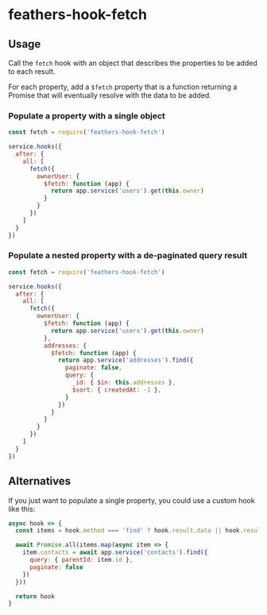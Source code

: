 # feathers-hook-fetch

## Usage

Call the `fetch` hook with an object that describes the properties to be added to each result.

For each property, add a `$fetch` property that is a function returning a Promise that will eventually resolve with the data to be added.

### Populate a property with a single object

```js
const fetch = require('feathers-hook-fetch')

service.hooks({
  after: {
    all: [
      fetch({
        ownerUser: {
          $fetch: function (app) {
            return app.service('users').get(this.owner)
          }
        }
      })
    ]
  }
})
```

### Populate a nested property with a de-paginated query result

```js
const fetch = require('feathers-hook-fetch')

service.hooks({
  after: {
    all: [
      fetch({
        ownerUser: {
          $fetch: function (app) {
            return app.service('users').get(this.owner)
          },
          addresses: {
            $fetch: function (app) {
              return app.service('addresses').find({
                paginate: false,
                query: {
                  _id: { $in: this.addresses },
                  $sort: { createdAt: -1 },
                }
              })
            }
          }
        }
      })
    ]
  }
})
```

## Alternatives

If you just want to populate a single property, you could use a custom hook like this:

```js
async hook => {
  const items = hook.method === 'find' ? hook.result.data || hook.result : [hook.result]

  await Promise.all(items.map(async item => {
    item.contacts = await app.service('contacts').find({
      query: { parentId: item.id },
      paginate: false
    })
  }))

  return hook
}
```
